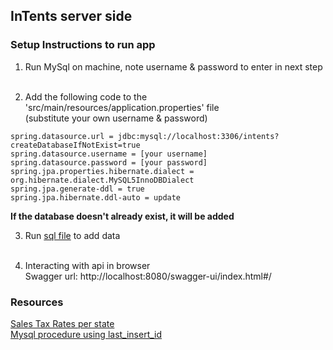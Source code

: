## InTents server side

### Setup Instructions to run app

1) Run MySql on machine, note username & password to enter in next step<br /><br />

2) Add the following code to the  'src/main/resources/application.properties' file <br />(substitute your own username & password)
```
spring.datasource.url = jdbc:mysql://localhost:3306/intents?createDatabaseIfNotExist=true
spring.datasource.username = [your username]
spring.datasource.password = [your password]
spring.jpa.properties.hibernate.dialect = org.hibernate.dialect.MySQL5InnoDBDialect
spring.jpa.generate-ddl = true
spring.jpa.hibernate.ddl-auto = update
```
**If the database doesn't already exist, it will be added**<br />

3) Run [sql file](/src/main/resources/intents.sql) to add data<br /><br />

4) Interacting with api in browser<br />
    Swagger url: http://localhost:8080/swagger-ui/index.html#/

### Resources
[Sales Tax Rates per state](https://files.taxfoundation.org/20210106094117/State-and-Local-Sales-Tax-Rates-2021.pdf)
   <br />
[Mysql procedure using last_insert_id](https://www.mysqltutorial.org/mysql-last_insert_id.aspx)